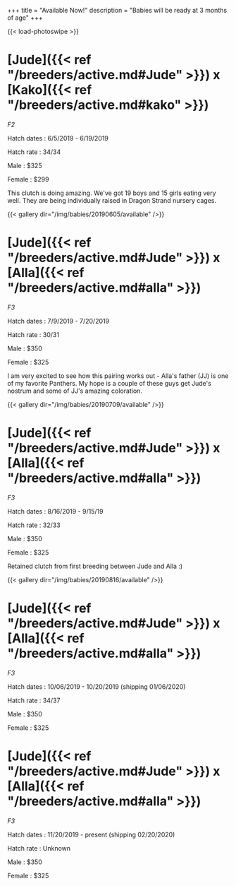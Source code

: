 +++
title = "Available Now!"
description = "Babies will be ready at 3 months of age"
+++

{{< load-photoswipe >}}

# [Jude]({{< ref "/breeders/active.md#Jude" >}}) x [Kako]({{< ref "/breeders/active.md#kako" >}}) 
*F2*

Hatch dates
: 6/5/2019 - 6/19/2019

Hatch rate
: 34/34

Male
: $325

Female
: $299

This clutch is doing amazing. We've got 19 boys and 15 girls eating very well. They are being individually raised in Dragon Strand nursery cages.

{{< gallery dir="/img/babies/20190605/available" />}}

# [Jude]({{< ref "/breeders/active.md#Jude" >}}) x [Alla]({{< ref "/breeders/active.md#alla" >}})
*F3*

Hatch dates
: 7/9/2019 - 7/20/2019

Hatch rate
: 30/31

Male
: $350

Female
: $325

I am very excited to see how this pairing works out - Alla's father (JJ) is one of my favorite Panthers. My hope is a couple of these guys get Jude's nostrum and some of JJ's amazing coloration.

{{< gallery dir="/img/babies/20190709/available" />}}

# [Jude]({{< ref "/breeders/active.md#Jude" >}}) x [Alla]({{< ref "/breeders/active.md#alla" >}})
*F3*

Hatch dates
: 8/16/2019 - 9/15/19

Hatch rate
: 32/33

Male
: $350

Female
: $325

Retained clutch from first breeding between Jude and Alla :)

{{< gallery dir="/img/babies/20190816/available" />}}

# [Jude]({{< ref "/breeders/active.md#Jude" >}}) x [Alla]({{< ref "/breeders/active.md#alla" >}})
*F3*

Hatch dates
: 10/06/2019 - 10/20/2019 (shipping 01/06/2020)

Hatch rate
: 34/37

Male
: $350

Female
: $325

# [Jude]({{< ref "/breeders/active.md#Jude" >}}) x [Alla]({{< ref "/breeders/active.md#alla" >}})
*F3*

Hatch dates
: 11/20/2019 - present (shipping 02/20/2020)

Hatch rate
: Unknown

Male
: $350

Female
: $325
